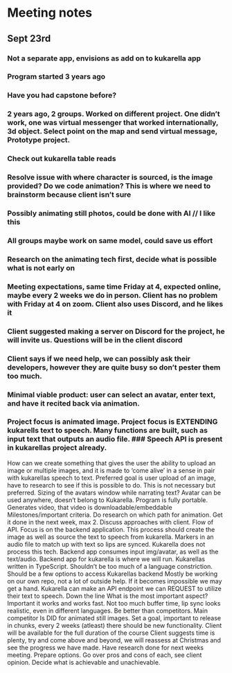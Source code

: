 # Meeting notes
## Sept 23rd

### Not a separate app, envisions as add on to kukarella app
### Program started 3 years ago
### Have you had capstone before?
### 2 years ago, 2 groups. Worked on different project. One didn’t work, one was virtual messenger that worked internationally, 3d object. Select point on the map and send virtual message, Prototype project.
### Check out kukarella table reads
### Resolve issue with where character is sourced, is the image provided? Do we code animation? This is where we need to brainstorm because client isn’t sure
### Possibly animating still photos, could be done with AI // I like this
### All groups maybe work on same model, could save us effort
### Research on the animating tech first, decide what is possible what is not early on
### Meeting expectations, same time Friday at 4, expected online, maybe every 2 weeks we do in person. Client has no problem with Friday at 4 on zoom. Client also uses Discord, and he likes it
### Client suggested making a server on Discord for the project, he will invite us. Questions will be in the client discord
### Client says if we need help, we can possibly ask their developers, however they are quite busy so don’t pester them too much.
### Minimal viable product: user can select an avatar, enter text, and have it recited back via animation.
### Project focus is animated image. Project focus is EXTENDING kukarells text to speech. Many functions are built, such as input text that outputs an audio file. ### Speech API is present in kukarellas project already.
How can we create something that gives the user the ability to upload an image or multiple images, and it is made to ‘come alive’ in a sense in pair with kukarellas speech to text.
Preferred goal is user upload of an image, have to research to see if this is possible to do. This is not necessary but preferred.
Sizing of the avatars window while narrating text?
Avatar can be used anywhere, doesn’t belong to Kukarella.
Program is fully portable. Generates video, that video is downloadable/embeddable
Milestones/important criteria. Do research on which path for animation. Get it done in the next week, max 2. Discuss approaches with client.
Flow of API. Focus is on the backend application. This process should create the image as well as source the text to speech from kukarella. 
Markers in an audio file to match up with text so lips are synced. Kukarella does not process this tech.
Backend app consumes input img/avatar, as well as the text/audio.
Backend app for kukarella is where we will run. Kukarellas written in TypeScript.
Shouldn’t be too much of a language constriction. Should be a few options to access Kukarellas backend
Mostly be working on our own repo, not a lot of outside help. If it becomes impossible we may get a hand.
Kukarella can make an API endpoint we can REQUEST to utilize their text to speech. Down the line
What is the most important aspect? Important it works and works fast. Not too much buffer time, lip sync looks realistic, even in different languages. Be better than competitors. Main competitor Is DID for animated still images. 
Set a goal, important to release in chunks, every 2 weeks (atleast) there should be new functionality.
Client will be available for the full duration of the course
Client suggests time is plenty, try and come above and beyond, we will reassess at Christmas and see the progress we have made.
Have research done for next weeks meeting. Prepare options. Go over pros and cons of each, see client opinion. Decide what is achievable and unachievable.

